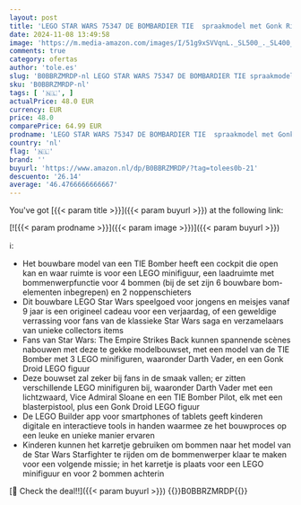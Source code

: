 ```yaml
---
layout: post
title: 'LEGO STAR WARS 75347 DE BOMBARDIER TIE  spraakmodel met Gonk Right Figurine'
date: 2024-11-08 13:49:58
image: 'https://m.media-amazon.com/images/I/51g9xSVVqnL._SL500_._SL400_.jpg'
comments: true
category: ofertas
author: 'tole.es'
slug: 'B0BBRZMRDP-nl LEGO STAR WARS 75347 DE BOMBARDIER TIE spraakmodel met...'
sku: 'B0BBRZMRDP-nl'
tags: [ '🇳🇱', ]
actualPrice: 48.0 EUR
currency: EUR
price: 48.0
comparePrice: 64.99 EUR
prodname: 'LEGO STAR WARS 75347 DE BOMBARDIER TIE  spraakmodel met Gonk Right Figurine'
country: 'nl'
flag: '🇳🇱'
brand: ''
buyurl: 'https://www.amazon.nl/dp/B0BBRZMRDP/?tag=tolees0b-21'
descuento: '26.14'
average: '46.4766666666667'
---
```


You've got [{{< param title >}}]({{< param buyurl >}}) at the following link:

[![{{< param prodname >}}]({{< param image >}})]({{< param buyurl >}})

ℹ️:

- Het bouwbare model van een TIE Bomber heeft een cockpit die open kan en waar ruimte is voor een LEGO minifiguur, een laadruimte met bommenwerpfunctie voor 4 bommen (bij de set zijn 6 bouwbare bom-elementen inbegrepen) en 2 noppenschieters
- Dit bouwbare LEGO Star Wars speelgoed voor jongens en meisjes vanaf 9 jaar is een origineel cadeau voor een verjaardag, of een geweldige verrassing voor fans van de klassieke Star Wars saga en verzamelaars van unieke collectors items
- Fans van Star Wars: The Empire Strikes Back kunnen spannende scènes nabouwen met deze te gekke modelbouwset, met een model van de TIE Bomber met 3 LEGO minifiguren, waaronder Darth Vader, en een Gonk Droid LEGO figuur
- Deze bouwset zal zeker bij fans in de smaak vallen; er zitten verschillende LEGO minifiguren bij, waaronder Darth Vader met een lichtzwaard, Vice Admiral Sloane en een TIE Bomber Pilot, elk met een blasterpistool, plus een Gonk Droid LEGO figuur
- De LEGO Builder app voor smartphones of tablets geeft kinderen digitale en interactieve tools in handen waarmee ze het bouwproces op een leuke en unieke manier ervaren
- Kinderen kunnen het karretje gebruiken om bommen naar het model van de Star Wars Starfighter te rijden om de bommenwerper klaar te maken voor een volgende missie; in het karretje is plaats voor een LEGO minifiguur en voor 2 bommen achterin

[🛒 Check the deal!!]({{< param buyurl >}})
{{<world>}}B0BBRZMRDP{{</world>}}
